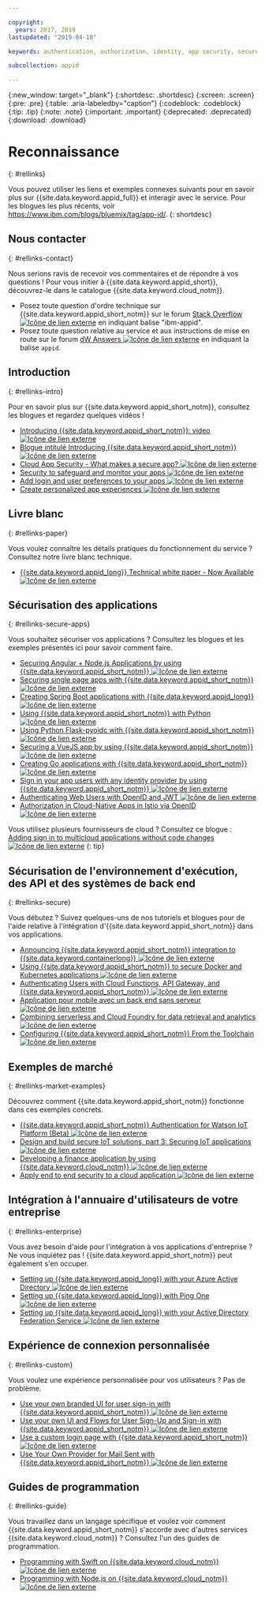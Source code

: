 ```yaml
---

copyright:
  years: 2017, 2019
lastupdated: "2019-04-10"

keywords: authentication, authorization, identity, app security, secure

subcollection: appid

---
```


{:new_window: target="_blank"}
{:shortdesc: .shortdesc}
{:screen: .screen}
{:pre: .pre}
{:table: .aria-labeledby="caption"}
{:codeblock: .codeblock}
{:tip: .tip}
{:note: .note}
{:important: .important}
{:deprecated: .deprecated}
{:download: .download}


# Reconnaissance
{: #rellinks}

Vous pouvez utiliser les liens et exemples connexes suivants pour en savoir plus sur {{site.data.keyword.appid_full}} et interagir avec le service. Pour les blogues les plus récents, voir https://www.ibm.com/blogs/bluemix/tag/app-id/.
{: shortdesc}

## Nous contacter
{: #rellinks-contact}

Nous serions ravis de recevoir vos commentaires et de répondre à vos questions ! Pour vous initier à {{site.data.keyword.appid_short}}, découvrez-le dans le catalogue {{site.data.keyword.cloud_notm}}.
* Posez toute question d'ordre technique sur {{site.data.keyword.appid_short_notm}} sur le forum <a href="https://stackoverflow.com/search?q=ibm-appid" target="_blank">Stack Overflow <img src="../../icons/launch-glyph.svg" alt="Icône de lien externe"></a> en indiquant balise "ibm-appid".
* Posez toute question relative au service et aux instructions de mise en route sur le forum <a href="https://developer.ibm.com/answers/topics/appid/" target="_blank">dW Answers <img src="../../icons/launch-glyph.svg" alt="Icône de lien externe"></a> en indiquant la balise `appid`.


## Introduction
{: #rellinks-intro}

Pour en savoir plus sur {{site.data.keyword.appid_short_notm}}, consultez les blogues et regardez quelques vidéos !

* <a href="https://www.youtube.com/watch?v=cTn7l_J3tPg" target="_blank">Introducing {{site.data.keyword.appid_short_notm}}: video<img src="../../icons/launch-glyph.svg" alt="Icône de lien externe"></a>
* <a href="https://www.ibm.com/blogs/bluemix/2017/03/introducing-ibm-bluemix-app-id-authentication-profiles-service-app-developers/" target="_blank">Blogue intitulé Introducing {{site.data.keyword.appid_short_notm}} <img src="../../icons/launch-glyph.svg" alt="Icône de lien externe"></a>
* <a href="https://www.ibm.com/blogs/bluemix/2017/08/cloud-app-security-makes-secure-app/" target="_blank">Cloud App Security - What makes a secure app? <img src="../../icons/launch-glyph.svg" alt="Icône de lien externe"></a>
* <a href="https://www.ibm.com/cloud/garage/content/architecture/securityArchitecture/security-for-application" target="_blank">Security to safeguard and monitor your apps <img src="../../icons/launch-glyph.svg" alt="Icône de lien externe"></a>
* <a href="https://www.youtube.com/watch?v=Glb412s4X3Q" target="_blank">Add login and user preferences to your apps <img src="../../icons/launch-glyph.svg" alt="Icône de lien externe"></a>
* <a href="https://www.youtube.com/watch?v=VVWw5AjYg48" target="_blank">Create personalized app experiences <img src="../../icons/launch-glyph.svg" alt="Icône de lien externe"></a>


## Livre blanc
{: #rellinks-paper}

Vous voulez connaître les détails pratiques du fonctionnement du service ? Consultez notre livre blanc technique.

* <a href="https://www.ibm.com/blogs/bluemix/2018/04/ibm-cloud-app-id-technical-white-paper-now-available/" target="_blank">{{site.data.keyword.appid_long}} Technical white paper - Now Available <img src="../../icons/launch-glyph.svg" alt="Icône de lien externe"></a>


## Sécurisation des applications
{: #rellinks-secure-apps}

Vous souhaitez sécuriser vos applications ? Consultez les blogues et les exemples présentés ici pour savoir comment faire.

* <a href="https://www.ibm.com/blogs/bluemix/2018/04/securing-angularnode-js-applications-using-app-id/" target="_blank">Securing Angular + Node.js Applications by using {{site.data.keyword.appid_short_notm}} <img src="../../icons/launch-glyph.svg" alt="Icône de lien externe"></a>
* <a href="https://www.ibm.com/blogs/bluemix/2017/09/securing-single-page-apps-app-id-service/" target="_blank">Securing single page apps with {{site.data.keyword.appid_short_notm}} <img src="../../icons/launch-glyph.svg" alt="Icône de lien externe"></a>
* <a href="https://www.ibm.com/blogs/bluemix/2018/06/creating-spring-boot-applications-app-id/" target="_blank">Creating Spring Boot applications with {{site.data.keyword.appid_long}} <img src="../../icons/launch-glyph.svg" alt="Icône de lien externe"></a>
* <a href="https://github.com/mnsn/appid-python-flask-example" target="_blank">Using {{site.data.keyword.appid_short_notm}} with Python <img src="../../icons/launch-glyph.svg" alt="Icône de lien externe"></a>
* <a href="https://github.com/IBM-Cloud/github-traffic-stats" target="_blank">Using Python Flask-pyoidc with {{site.data.keyword.appid_short_notm}} <img src="../../icons/launch-glyph.svg" alt="Icône de lien externe"></a>
* <a href="https://github.com/ibmets/appid-vue-client" target="_blank">Securing a VueJS app by using {{site.data.keyword.appid_short_notm}} <img src="../../icons/launch-glyph.svg" alt="Icône de lien externe"></a>
* <a href="https://admin.blogs.prd.ibm.event.ibm.com/blogs/bluemix/2018/11/creating-go-applications-with-app-id/" target="_blank">Creating Go applications with {{site.data.keyword.appid_short_notm}} <img src="../../icons/launch-glyph.svg" alt="Icône de lien externe"></a>
* <a href="https://www.ibm.com/blogs/bluemix/2019/03/app-id-integrate-custom-identity/" target="_blank">Sign in your app users with any identity provider by using {{site.data.keyword.appid_short_notm}} <img src="../../icons/launch-glyph.svg" alt="Icône de lien externe"></a>
* <a href="http://heidloff.net/article/authenticating-web-users-openid-connect-jwt/" target="_blank">Authenticating Web Users with OpenID and JWT <img src="../../icons/launch-glyph.svg" alt="Icône de lien externe"></a>
* <a href="http://heidloff.net/article/authentication-authorization-openid-connect-istio" target="_blank">Authorization in Cloud-Native Apps in Istio via OpenID <img src="../../icons/launch-glyph.svg" alt="Icône de lien externe"></a>



Vous utilisez plusieurs fournisseurs de cloud ? Consultez ce blogue : <a href="https://www.ibm.com/blogs/bluemix/2019/03/adding-sign-in-to-multicloud-applications-without-code-changes/" target="_blank">Adding sign in to multicloud applications without code changes <img src="../../icons/launch-glyph.svg" alt="Icône de lien externe"></a>
{: tip}



## Sécurisation de l'environnement d'exécution, des API et des systèmes de back end
{: #rellinks-secure}

Vous débutez ? Suivez quelques-uns de nos tutoriels et blogues pour de l'aide relative à l'intégration d'{{site.data.keyword.appid_short_notm}} dans vos applications.

* <a href="https://www.ibm.com/blogs/bluemix/2018/05/announcing-app-id-integration-ibm-cloud-kubernetes-service/" target="_blank">Announcing {{site.data.keyword.appid_short_notm}} integration to {{site.data.keyword.containerlong}} <img src="../../icons/launch-glyph.svg" alt="Icône de lien externe"></a>
* <a href="https://www.ibm.com/blogs/bluemix/2018/02/using-app-id-secure-docker-kubernetes-applications/" target="_blank">Using {{site.data.keyword.appid_short_notm}} to secure Docker and Kubernetes applications <img src="../../icons/launch-glyph.svg" alt="Icône de lien externe"></a>
* <a href="https://www.ibm.com/blogs/bluemix/2019/02/authenticating-users-with-cloud-functions-api-gateway-and-app-id/" target="_blank">Authenticating Users with Cloud Functions, API Gateway, and {{site.data.keyword.appid_short_notm}} <img src="../../icons/launch-glyph.svg" alt="Icône de lien externe"></a>
* <a href="/docs/tutorials?topic=solution-tutorials-serverless-mobile-backend#serverless-mobile-backend" target="_blank">Application pour mobile avec un back end sans serveur<img src="../../icons/launch-glyph.svg" alt="Icône de lien externe"></a>
* <a href="/docs/tutorials?topic=solution-tutorials-serverless-github-traffic-analytics#serverless-github-traffic-analytics" target="_blank">Combining serverless and Cloud Foundry for data retrieval and analytics <img src="../../icons/launch-glyph.svg" alt="Icône de lien externe"></a>
* <a href="https://www.ibm.com/blogs/bluemix/2018/07/how-to-configure-ibm-cloud-app-id-from-the-toolchain/" target="_blank">Configuring {{site.data.keyword.appid_short_notm}} From the Toolchain <img src="../../icons/launch-glyph.svg" alt="Icône de lien externe"></a>




## Exemples de marché
{: #rellinks-market-examples}

Découvrez comment {{site.data.keyword.appid_short_notm}} fonctionne dans ces exemples concrets.

* <a href="https://www.ibm.com/support/knowledgecenter/SSQP8H/iot/platform/reference/security/app_id.html" target="_blank">{{site.data.keyword.appid_short_notm}} Authentication for Watson IoT Platform (Beta) <img src="../../icons/launch-glyph.svg" alt="Icône de lien externe"></a>
* <a href="https://developer.ibm.com/articles/iot-trs-secure-iot-solutions3/" target="_blank">Design and build secure IoT solutions, part 3: Securing IoT applications <img src="../../icons/launch-glyph.svg" alt="Icône de lien externe"></a>
* <a href="https://www.ibm.com/blogs/bluemix/2017/08/developing-finance-application-using-ibm-cloud/" target="_blank">Developing a finance application by using {{site.data.keyword.cloud_notm}} <img src="../../icons/launch-glyph.svg" alt="Icône de lien externe"></a>
* <a href="/docs/tutorials?topic=solution-tutorials-cloud-e2e-security#cloud-e2e-security" target="_blank">Apply end to end security to a cloud application <img src="../../icons/launch-glyph.svg" alt="Icône de lien externe"></a>


## Intégration à l'annuaire d'utilisateurs de votre entreprise
{: #rellinks-enterprise}

Vous avez besoin d'aide pour l'intégration à vos applications d'entreprise ? Ne vous inquiétez pas ! {{site.data.keyword.appid_short_notm}} peut également s'en occuper.

* <a href="https://www.ibm.com/blogs/bluemix/2018/03/setting-ibm-cloud-app-id-azure-active-directory/" target="_blank">Setting up {{site.data.keyword.appid_long}} with your Azure Active Directory <img src="../../icons/launch-glyph.svg" alt="Icône de lien externe"></a>
* <a href="https://www.ibm.com/blogs/bluemix/2018/03/setting-ibm-cloud-app-id-ping-one/" target="_blank">Setting up {{site.data.keyword.appid_long}} with Ping One <img src="../../icons/launch-glyph.svg" alt="Icône de lien externe"></a>
* <a href="https://www.ibm.com/blogs/bluemix/2018/03/setting-ibm-cloud-app-id-active-directory-federation-service/" target="_blank">Setting up {{site.data.keyword.appid_long}} with your Active Directory Federation Service <img src="../../icons/launch-glyph.svg" alt="Icône de lien externe"></a>


## Expérience de connexion personnalisée
{: #rellinks-custom}

Vous voulez une expérience personnalisée pour vos utilisateurs ? Pas de problème.

* <a href="https://www.ibm.com/blogs/bluemix/2018/01/use-branded-ui-user-sign-app-id/" target="_blank">Use your own branded UI for user sign-in with {{site.data.keyword.appid_short_notm}} <img src="../../icons/launch-glyph.svg" alt="Icône de lien externe"></a>
* <a href="https://www.ibm.com/blogs/bluemix/2018/06/use-ui-flows-user-sign-sign-app-id/" target="_blank">Use your own UI and Flows for User Sign-Up and Sign-in with {{site.data.keyword.appid_short_notm}} <img src="../../icons/launch-glyph.svg" alt="Icône de lien externe"></a>
* <a href="https://www.ibm.com/blogs/bluemix/2018/06/custom-login-page-app-id-integration/" target="_blank">Use a custom login page with  {{site.data.keyword.appid_short_notm}} <img src="../../icons/launch-glyph.svg" alt="Icône de lien externe"></a>
* <a href="https://www.ibm.com/blogs/bluemix/2018/10/use-ibm-cloud-app-id-and-your-email-provider-to-brand-mails-sent-to-app-users/" target="_blank">Use Your Own Provider for Mail Sent with {{site.data.keyword.appid_short_notm}} <img src="../../icons/launch-glyph.svg" alt="Icône de lien externe"></a>

## Guides de programmation
{: #rellinks-guide}

Vous travaillez dans un langage spécifique et voulez voir comment {{site.data.keyword.appid_short_notm}} s'accorde avec d'autres services {{site.data.keyword.cloud_notm}} ? Consultez l'un des guides de programmation.

* <a href="/docs/swift/authenticate?topic=swift-getting_started_swift#getting_started_swift" target="_blank">Programming with Swift on {{site.data.keyword.cloud_notm}} <img src="../../icons/launch-glyph.svg" alt="Icône de lien externe"></a>
* <a href="/docs/node?topic=nodejs-node-getting-started#node-getting-started" target="_blank">Programming with Node.js on {{site.data.keyword.cloud_notm}} <img src="../../icons/launch-glyph.svg" alt="Icône de lien externe"></a>
